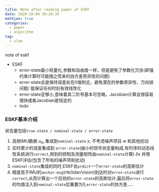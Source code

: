 ```yaml
---
title: Note after reading paper of ESKF
date: 2020-10-09 10:29:34
mathjax: true
categories:
  - paper
  - algorithm
tag:
  - slam
---
```


note of eskf
<!-- more -->
- ESKF
  - error-state最小轻量化,参数和自由度一样，但是避免了参数化冗余(即强约束计算时可能随之而来的协方差奇异性的问题)
  - error-state总是保持误差处在0值附近，避免潜在的参数奇异性、万向锁问题/ 能保证任何时刻有效线性化
  - error-state足够小,意味着其二阶导基本可忽略，Jacobian计算会很容易很快或者Jacobian是恒定的
  - todo

### ESKF基本介绍
状态量包括`true-state / nominal-state / error-state`
1. 高频IMU数据 $u_m$ 集成到`nominal-state` $x$, 不考虑噪声项目 $w$ 和其他扰动
2. 实时累计的误差集成到 `error-state`(由小的信号状态量构成,有时序的动态线性系统进行`correct`,用到的控制及测量矩阵由`nominal-state`计算) $\delta x$ 并用ESKF评估(包含了所有的噪声项和扰动)
3. `nominal-state`集成的同时,ESKF会`prdict`一个`error-state`的高斯估计
4. 精度高于IMU的`anchor-msg`(rtk/lidar/vision)到达时对`error—state`进行`correct`,从而计算出一个后验的`error-state`的高斯估计,最后将`error-state`的均值注入到`nominal-state`后重置为0,`error-state`的协方差.....